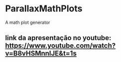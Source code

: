 # ParallaxMathPlots
A math plot generator

## link da apresentação no youtube: https://www.youtube.com/watch?v=B8vHSMnnIJE&t=1s
